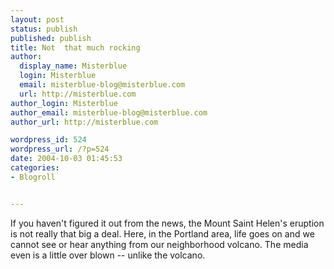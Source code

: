 ```yaml
---
layout: post
status: publish
published: publish
title: Not  that much rocking
author:
  display_name: Misterblue
  login: Misterblue
  email: misterblue-blog@misterblue.com
  url: http://misterblue.com
author_login: Misterblue
author_email: misterblue-blog@misterblue.com
author_url: http://misterblue.com

wordpress_id: 524
wordpress_url: /?p=524
date: 2004-10-03 01:45:53
categories:
- Blogroll


---
```

<p>
If you haven't figured it out from the news, the Mount Saint Helen's eruption is not really that big a deal.  Here, in the Portland area, life goes on and we cannot see or hear anything from our neighborhood volcano. 
The media even is a little over blown -- unlike the volcano.
</p>
